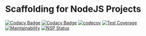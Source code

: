 # Scaffolding for NodeJS Projects

[![Codacy Badge](https://api.codacy.com/project/badge/Grade/f260c6d9e52a4996b3053e1af0ebfdbf)](https://www.codacy.com/app/jgross.biz/TestProjectJS?utm_source=github.com&amp;utm_medium=referral&amp;utm_content=justintime4tea/TestProjectJS&amp;utm_campaign=Badge_Grade)
[![Codacy Badge](https://api.codacy.com/project/badge/Coverage/f260c6d9e52a4996b3053e1af0ebfdbf)](https://www.codacy.com/app/jgross.biz/TestProjectJS?utm_source=github.com&utm_medium=referral&utm_content=justintime4tea/TestProjectJS&utm_campaign=Badge_Coverage)
[![codecov](https://codecov.io/gh/justintime4tea/TestProjectJS/branch/master/graph/badge.svg)](https://codecov.io/gh/justintime4tea/TestProjectJS)
[![Test Coverage](https://api.codeclimate.com/v1/badges/8d61c67a0dd5af69e3ed/test_coverage)](https://codeclimate.com/github/justintime4tea/TestProjectJS/test_coverage)
[![Maintainability](https://api.codeclimate.com/v1/badges/8d61c67a0dd5af69e3ed/maintainability)](https://codeclimate.com/github/justintime4tea/TestProjectJS/maintainability)
[![NSP Status](https://nodesecurity.io/orgs/jgross-tech/projects/653985e2-751a-4097-bf9e-35312168d7ca/badge)](https://nodesecurity.io/orgs/jgross-tech/projects/653985e2-751a-4097-bf9e-35312168d7ca)
